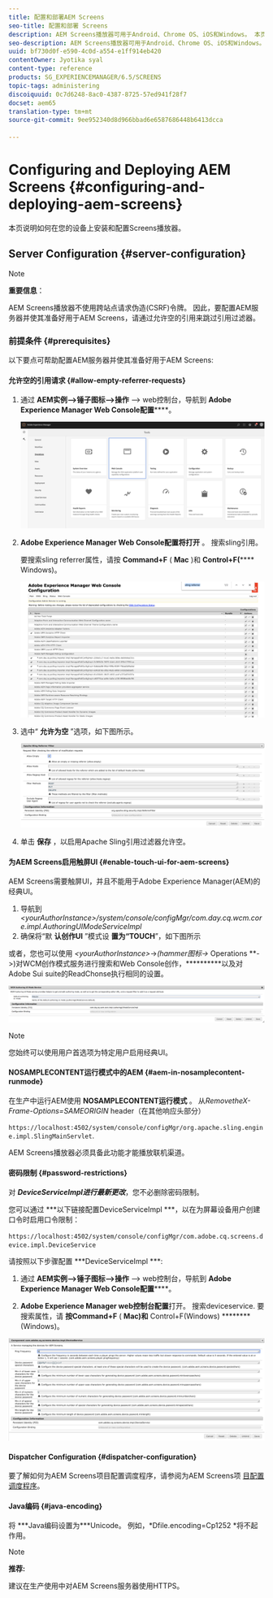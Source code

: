```yaml
---
title: 配置和部署AEM Screens
seo-title: 配置和部署 Screens
description: AEM Screens播放器可用于Android、Chrome OS、iOS和Windows。 本页介绍了AEM Screens的配置和部署，并总结了播放器设备的高／低选择准则。
seo-description: AEM Screens播放器可用于Android、Chrome OS、iOS和Windows。 本页介绍了AEM Screens的配置和部署，并总结了播放器设备的高／低选择准则。
uuid: bf730d0f-e590-4c0d-a554-e1ff914eb420
contentOwner: Jyotika syal
content-type: reference
products: SG_EXPERIENCEMANAGER/6.5/SCREENS
topic-tags: administering
discoiquuid: 0c7d6248-8ac0-4387-8725-57ed941f28f7
docset: aem65
translation-type: tm+mt
source-git-commit: 9ee952340d8d966bbad6e6587686448b6413dcca

---
```



# Configuring and Deploying AEM Screens {#configuring-and-deploying-aem-screens}

本页说明如何在您的设备上安装和配置Screens播放器。

## Server Configuration {#server-configuration}

>[!NOTE]
>
>**重要信息**：
>
>AEM Screens播放器不使用跨站点请求伪造(CSRF)令牌。 因此，要配置AEM服务器并使其准备好用于AEM Screens，请通过允许空的引用来跳过引用过滤器。

### 前提条件 {#prerequisites}

以下要点可帮助配置AEM服务器并使其准备好用于AEM Screens:

#### 允许空的引用请求 {#allow-empty-referrer-requests}

1. 通过 **AEM实例—>锤子图标—>操作** —> web控制台，导航到 **Adobe Experience Manager Web Console配置******。

   ![screen_shot_2019-07-31at91253am](assets/screen_shot_2019-07-31at91253am.png)

1. **Adobe Experience Manager Web Console配置将打开** 。 搜索sling引用。

   要搜索sling referrer属性，请按 **Command+F** ( **Mac** )和 **Control+F(****** Windows)。

   ![screen_shot_2019-07-31at91728am](assets/screen_shot_2019-07-31at91728am.png)

1. 选中“ **允许为空** ”选项，如下图所示。

   ![screen_shot_2019-07-31at91807am](assets/screen_shot_2019-07-31at91807am.png)

1. 单击 **保存** ，以启用Apache Sling引用过滤器允许空。

#### 为AEM Screens启用触屏UI {#enable-touch-ui-for-aem-screens}

AEM Screens需要触屏UI，并且不能用于Adobe Experience Manager(AEM)的经典UI。

1. 导航到 *&lt;yourAuthorInstance>/system/console/configMgr/com.day.cq.wcm.core.impl.AuthoringUIModeServiceImpl*
1. 确保将“默 **认创作UI** ”模式设 **置为“TOUCH**”，如下图所示

或者，您也可以使用 *&lt;yourAuthorInstance>*->*(hammer图标->* Operations **->)对WCM创作模式服务进行搜索和Web Console创作，**********&#x200B;以及对Adobe Sui suite的ReadChonse执行相同的设置。

![screen_shot_2018-12-04at22425pm](assets/screen_shot_2018-12-04at22425pm.png)

>[!NOTE]
>
>您始终可以使用用户首选项为特定用户启用经典UI。

#### NOSAMPLECONTENT运行模式中的AEM {#aem-in-nosamplecontent-runmode}

在生产中运行AEM使用 **NOSAMPLECONTENT运行模式** 。 从&#x200B;*RemovetheX-Frame-Options=SAMEORIGIN* header（在其他响应头部分）

`https://localhost:4502/system/console/configMgr/org.apache.sling.engine.impl.SlingMainServlet`.

AEM Screens播放器必须具备此功能才能播放联机渠道。

#### 密码限制 {#password-restrictions}

对 ***DeviceServiceImpl进行最新更改&#x200B;***，您不必删除密码限制。

您可以通过 ***以下链接配置DeviceServiceImpl ***，以在为屏幕设备用户创建口令时启用口令限制：

`https://localhost:4502/system/console/configMgr/com.adobe.cq.screens.device.impl.DeviceService`

请按照以下步骤配置 ***DeviceServiceImpl ***:

1. 通过 **AEM实例—>锤子图标—>操作** —> web控制台，导航到 **Adobe Experience Manager Web Console配置******。

1. **Adobe Experience Manager web控制台配置**打开。 搜索deviceservice. 要搜索属性，请 **按Command+F** ( **Mac)和** Control+F(Windows) ********(Windows)。

![screen_shot_2019-07-31at92058am](assets/screen_shot_2019-07-31at92058am.png)

#### Dispatcher Configuration {#dispatcher-configuration}

要了解如何为AEM Screens项目配置调度程序，请参阅为AEM Screens项 [目配置调度程序](dispatcher-configurations-aem-screens.md)。

#### Java编码 {#java-encoding}

将 ***Java编码设置为&#x200B;***Unicode。 例如，*Dfile.encoding=Cp1252 *将不起作用。

>[!NOTE]
>
>**推荐:**
>
>建议在生产使用中对AEM Screens服务器使用HTTPS。

